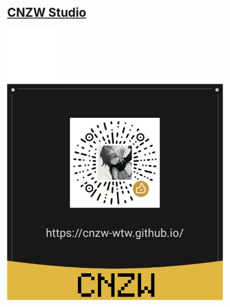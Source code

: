 # [CNZW Studio](https://cnzw-wtw.github.io/)
[![GitHub](/img/icon/github.png)](https://github.com/CNZW-WTW/)
![Donate CNZW](/img/pay/donate.jpg)
